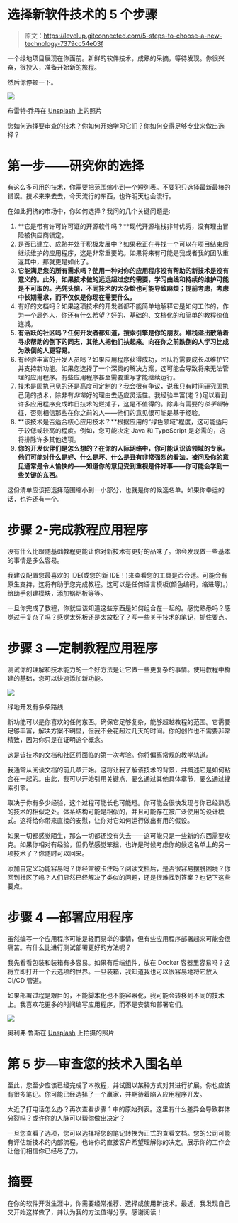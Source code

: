 # 选择新软件技术的 5 个步骤

> 原文：<https://levelup.gitconnected.com/5-steps-to-choose-a-new-technology-7379cc54e03f>

一个绿地项目展现在你面前。新鲜的软件技术，成熟的采摘，等待发现。你很兴奋，很投入，准备开始新的旅程。

然后你停顿一下。

![](img/76efd7a6203953f1fc48f380b8e83d65.png)

布雷特·乔丹在 [Unsplash](https://unsplash.com/s/photos/choice?utm_source=unsplash&utm_medium=referral&utm_content=creditCopyText) 上的照片

您如何选择要审查的技术？你如何开始学习它们？你如何变得足够专业来做出选择？

# 第一步——研究你的选择

有这么多可用的技术，你需要把范围缩小到一个短列表。不要犯只选择最新最棒的错误。技术来来去去，今天流行的东西，也许明天也会流行。

在如此拥挤的市场中，你如何选择？我问的几个关键问题是:

1.  **它是带有许可许可证的开源软件吗？**现代开源堆栈非常优秀，没有理由冒险被供应商锁定。
2.  是否已建立、成熟并处于积极发展中？如果我正在寻找一个可以在项目结束后继续维护的应用程序，这是非常重要的。如果将来有可能是我或者我的团队重返其中，那就更是如此了。
3.  **它能满足您的所有需求吗？使用一种对你的应用程序没有帮助的新技术是没有意义的。此外，如果技术做的远远超过您的需要，学习曲线和持续的维护可能是不可取的。光凭头脑，不同技术的大杂烩也可能导致麻烦；提前考虑，考虑中长期需求，而不仅仅是你现在需要什么。**
4.  有好的文档吗？如果这项技术的开发者都不能简单地解释它是如何工作的，作为一个局外人，你还有什么希望？好的、基础的、文档化的和简单的教程价值连城。
5.  **有活跃的社区吗？任何开发者都知道，搜索引擎是你的朋友。堆栈溢出散落着寻求帮助的倒下的同志，其他人把他们扶起来。向在你之前跌倒的人学习比成为跌倒的人更容易。**
6.  有经验丰富的开发人员吗？如果应用程序获得成功，团队将需要成长以维护它并支持新功能。如果您选择了一个深奥的解决方案，这可能会导致将来无法管理的应用程序。有些应用程序甚至需要重写才能继续运行。
7.  技术是固执己见的还是高度可定制的？我会很有争议，说我只有时间研究固执己见的技术，除非有*非常*好的理由去适应灵活性。我经验丰富(老？)足以看到许多应用程序变成昨日技术的烂摊子，这是不值得的。除非有需要的*杀手锏*特征，否则相信那些在你之前的人——他们的意见很可能是基于经验。
8.  **该技术是否适合核心应用技术？**根据应用的“绿色领域”程度，这可能适用于较低或较高的程度。例如，您可能决定 Java 和 TypeScript 是必需的，这将排除许多其他选项。
9.  **你的开发伙伴们是怎么想的？在你的人际网络中，你可能认识该领域的专家。他们可能对什么是好、什么是坏、什么是丑有非常强烈的看法。被问及你的意见通常是令人愉快的——知道你的意见受到重视是件好事——你可能会学到一些关键的东西。**

这份清单应该把选择范围缩小到一小部分，也就是你的候选名单。如果你幸运的话，也许还有一个。

# 步骤 2-完成教程应用程序

没有什么比跟随基础教程更能让你对新技术有更好的品味了。你会发现做一些基本的事情是多么容易。

我建议配置您最喜欢的 IDE(或您的新 IDE！)来查看您的工具是否合适。可能会有原生支持，这将有助于您完成教程。这可以是任何语言模板(颜色编码，缩进等)。)给助手创建模块，添加锅炉板等等。

一旦你完成了教程，你就应该知道这些东西是如何组合在一起的。感觉熟悉吗？感觉过于复杂了吗？感觉太死板还是太放松了？写一些关于技术的笔记，抓住要点。

# 步骤 3 —定制教程应用程序

测试你的理解和技术能力的一个好方法是让它做一些更复杂的事情。使用教程中构建的基础，您可以快速添加新功能。

![](img/6f99d4ad8a89914d4aa9b5814bbb91e0.png)

绿地开发有多条路线

新功能可以是你喜欢的任何东西。确保它足够复杂，能够超越教程的范围。它需要足够丰富，解决方案不明显，但我不会花超过几天的时间。你的创作也不需要非常精致，因为你只是在证明这个概念。

这是该技术的文档和社区将面临的第一次考验。你将偏离常规的教学轨道。

我通常从阅读文档的前几章开始。这将让我了解该技术的背景，并概述它是如何粘合在一起的。由此，我可以开始引用关键点，要么通过其他具体章节，要么通过搜索引擎。

取决于你有多少经验，这个过程可能长也可能短。你可能会很快发现与你已经熟悉的技术的相似之处。体系结构可能是相似的，并且可能存在被广泛使用的设计模式。这将给你带来直接的安慰，让你对它如何运行做出有用的假设。

如果一切都感觉陌生，那么一切都还没有失去——这可能只是一些新的东西需要攻克。如果你相对有经验，但仍然感觉笨拙，也许是时候考虑你的候选名单上的另一项技术了？你随时可以回来。

添加自定义功能容易吗？你经常被卡住吗？阅读文档后，是否很容易摆脱困境？你回到社区了吗？人们显然已经解决了类似的问题，还是很难找到答案？也记下这些要点。

# 步骤 4 —部署应用程序

虽然编写一个应用程序可能是轻而易举的事情，但有些应用程序部署起来可能会很痛苦。有什么比进行测试部署更好的方法呢？

我先看看包装和装箱有多容易。如果有后端组件，放在 Docker 容器里容易吗？这将立即打开一个云选项的世界。一旦装箱，我知道我也可以很容易地将它放入 CI/CD 管道。

如果部署过程是艰巨的，不能脚本化也不能容器化，我可能会转移到不同的技术上。我喜欢花更多的时间编写应用程序，而不是安装和部署它们。

![](img/8fe8e5486382464f1c4ff17bd7ed7a4e.png)

奥利弗·鲁斯在 [Unsplash](https://unsplash.com/@traktion/likes?utm_source=unsplash&utm_medium=referral&utm_content=creditCopyText) 上拍摄的照片

# 第 5 步—审查您的技术入围名单

至此，您至少应该已经完成了本教程，并试图以某种方式对其进行扩展。你也应该有很多笔记。你可能已经选择了一个赢家，并期待着陷入应用程序开发。

太近了打电话怎么办？再次查看步骤 1 中的原始列表。这里有什么差异会导致群体分裂吗？或许你的人脉可以帮你做出决定？

一旦您查看了选项，您可以选择将您的笔记转换为正式的查看文档。您的公司可能有评估新技术的内部流程。也许你的直接客户希望理解你的决定。展示你的工作会让他们相信你已经尽了力。

# 摘要

在你的软件开发生涯中，你需要经常推荐、选择或使用新技术。最近，我发现自己又开始这样做了，并认为我的方法值得分享。感谢阅读！
